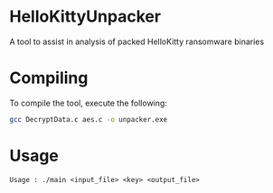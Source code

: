 # HelloKittyUnpacker
A tool to assist in analysis of packed HelloKitty ransomware binaries

# Compiling

To compile the tool, execute the following:

```bash
gcc DecryptData.c aes.c -o unpacker.exe
```

# Usage

```
Usage : ./main <input_file> <key> <output_file>
```
